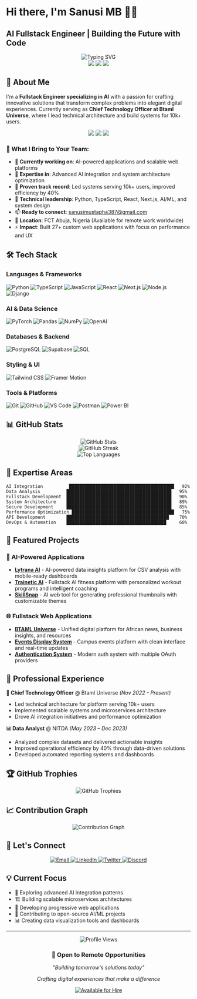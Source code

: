 # Hi there, I'm Sanusi MB 👨‍💻
## AI Fullstack Engineer | Building the Future with Code

<div align="center">
  <img src="https://readme-typing-svg.herokuapp.com?font=Fira+Code&size=28&duration=3000&pause=1000&color=7c3aed&center=true&vCenter=true&width=800&lines=AI+Fullstack+Engineer;Remote+Work+Specialist;10k%2B+Users+Served;40%25+Efficiency+Improvement;Building+Tomorrow's+Solutions" alt="Typing SVG" />
</div>

<div align="center">
  <img src="https://img.shields.io/badge/💼%20Available%20for%20Remote%20Work-brightgreen?style=for-the-badge" />
  <img src="https://img.shields.io/badge/🌍%20Nigeria%20Based-blue?style=for-the-badge" />
  <img src="https://img.shields.io/badge/⚡%20Quick%20Response-orange?style=for-the-badge" />
</div>

## 🚀 About Me

I'm a **Fullstack Engineer specializing in AI** with a passion for crafting innovative solutions that transform complex problems into elegant digital experiences. Currently serving as **Chief Technology Officer at Btaml Universe**, where I lead technical architecture and build systems for 10k+ users.

<div align="center">
  <img src="https://img.shields.io/badge/Experience-3%2B%20Years-blue?style=for-the-badge" />
  <img src="https://img.shields.io/badge/Focus-AI%20%26%20Fullstack-purple?style=for-the-badge" />
  <img src="https://img.shields.io/badge/Remote-Available-brightgreen?style=for-the-badge" />
</div>

### 🎯 What I Bring to Your Team:
- 🔭 **Currently working on**: AI-powered applications and scalable web platforms
- 🌱 **Expertise in**: Advanced AI integration and system architecture optimization
- 👯 **Proven track record**: Led systems serving 10k+ users, improved efficiency by 40%
- 💬 **Technical leadership**: Python, TypeScript, React, Next.js, AI/ML, and system design
- 📫 **Ready to connect**: sanusimustapha387@gmail.com
- 📍 **Location**: FCT Abuja, Nigeria (Available for remote work worldwide)
- ⚡ **Impact**: Built 27+ custom web applications with focus on performance and UX

## 🛠️ Tech Stack

### Languages & Frameworks
![Python](https://img.shields.io/badge/Python-3776AB?style=for-the-badge&logo=python&logoColor=white)
![TypeScript](https://img.shields.io/badge/TypeScript-007ACC?style=for-the-badge&logo=typescript&logoColor=white)
![JavaScript](https://img.shields.io/badge/JavaScript-F7DF1E?style=for-the-badge&logo=javascript&logoColor=black)
![React](https://img.shields.io/badge/React-20232A?style=for-the-badge&logo=react&logoColor=61DAFB)
![Next.js](https://img.shields.io/badge/Next.js-000000?style=for-the-badge&logo=next.js&logoColor=white)
![Node.js](https://img.shields.io/badge/Node.js-43853D?style=for-the-badge&logo=node.js&logoColor=white)
![Django](https://img.shields.io/badge/Django-092E20?style=for-the-badge&logo=django&logoColor=white)

### AI & Data Science
![PyTorch](https://img.shields.io/badge/PyTorch-EE4C2C?style=for-the-badge&logo=pytorch&logoColor=white)
![Pandas](https://img.shields.io/badge/Pandas-150458?style=for-the-badge&logo=pandas&logoColor=white)
![NumPy](https://img.shields.io/badge/NumPy-013243?style=for-the-badge&logo=numpy&logoColor=white)
![OpenAI](https://img.shields.io/badge/OpenAI-412991?style=for-the-badge&logo=openai&logoColor=white)

### Databases & Backend
![PostgreSQL](https://img.shields.io/badge/PostgreSQL-316192?style=for-the-badge&logo=postgresql&logoColor=white)
![Supabase](https://img.shields.io/badge/Supabase-3ECF8E?style=for-the-badge&logo=supabase&logoColor=white)
![SQL](https://img.shields.io/badge/SQL-4479A1?style=for-the-badge&logo=mysql&logoColor=white)

### Styling & UI
![Tailwind CSS](https://img.shields.io/badge/Tailwind_CSS-38B2AC?style=for-the-badge&logo=tailwind-css&logoColor=white)
![Framer Motion](https://img.shields.io/badge/Framer_Motion-0055FF?style=for-the-badge&logo=framer&logoColor=white)

### Tools & Platforms
![Git](https://img.shields.io/badge/Git-F05032?style=for-the-badge&logo=git&logoColor=white)
![GitHub](https://img.shields.io/badge/GitHub-100000?style=for-the-badge&logo=github&logoColor=white)
![VS Code](https://img.shields.io/badge/VS_Code-007ACC?style=for-the-badge&logo=visual-studio-code&logoColor=white)
![Postman](https://img.shields.io/badge/Postman-FF6C37?style=for-the-badge&logo=postman&logoColor=white)
![Power BI](https://img.shields.io/badge/Power_BI-F2C811?style=for-the-badge&logo=power-bi&logoColor=black)

## 📊 GitHub Stats

<div align="center">
  <img src="https://github-readme-stats.vercel.app/api?username=Digitalmustiii&show_icons=true&theme=tokyonight&hide_border=true&count_private=true" alt="GitHub Stats" />
</div>

<div align="center">
  <img src="https://github-readme-streak-stats.herokuapp.com/?user=Digitalmustiii&theme=tokyonight&hide_border=true" alt="GitHub Streak" />
</div>

<div align="center">
  <img src="https://github-readme-stats.vercel.app/api/top-langs/?username=Digitalmustiii&layout=compact&theme=tokyonight&hide_border=true&langs_count=8" alt="Top Languages" />
</div>

## 🎯 Expertise Areas

```text
AI Integration          ████████████████████████████████████████   92%
Data Analysis          ████████████████████████████████████████   95%
Fullstack Development  ████████████████████████████████████████   90%
System Architecture    ████████████████████████████████████████   89%
Secure Development     ████████████████████████████████████████   85%
Performance Optimization ███████████████████████████████████████   75%
API Development        ███████████████████████████████████████    70%
DevOps & Automation    ██████████████████████████████████████     68%
```

## 🚀 Featured Projects

### 🤖 AI-Powered Applications
- **[Lytrana AI](https://github.com/Digitalmustiii/lytrana)** - AI-powered data insights platform for CSV analysis with mobile-ready dashboards
- **[Trainetic AI](https://github.com/Digitalmustiii/trainetic.ai)** - Fullstack AI fitness platform with personalized workout programs and intelligent coaching
- **[SkillSnap](https://github.com/Digitalmustiii/skillsnap)** - AI web tool for generating professional thumbnails with customizable themes

### 🌐 Fullstack Web Applications
- **[BTAML Universe](https://github.com/Digitalmustiii/btaml-universe)** - Unified digital platform for African news, business insights, and resources
- **[Events Display System](https://github.com/Digitalmustiii/eventsdisplaysystem)** - Campus events platform with clean interface and real-time updates
- **[Authentication System](https://github.com/Digitalmustiii/novaauthentication)** - Modern auth system with multiple OAuth providers

## 💼 Professional Experience

**🚀 Chief Technology Officer** @ Btaml Universe *(Nov 2022 - Present)*
- Led technical architecture for platform serving 10k+ users
- Implemented scalable systems and microservices architecture
- Drove AI integration initiatives and performance optimization

**📊 Data Analyst** @ NITDA *(May 2023 – Dec 2023)*
- Analyzed complex datasets and delivered actionable insights
- Improved operational efficiency by 40% through data-driven solutions
- Developed automated reporting systems and dashboards

## 🏆 GitHub Trophies

<div align="center">
  <img src="https://github-profile-trophy.vercel.app/?username=Digitalmustiii&theme=tokyonight&no-frame=true&column=7" alt="GitHub Trophies" />
</div>

## 📈 Contribution Graph

<div align="center">
  <img src="https://github-readme-activity-graph.vercel.app/graph?username=DigitalmustiiiE&bg_color=1a1b27&color=628fdb&line=628fdb&point=628fdb&area=true&hide_border=true" alt="Contribution Graph" />
</div>

## 🤝 Let's Connect

<div align="center">
  <a href="mailto:sanusimustapha387@gmail.com">
    <img src="https://img.shields.io/badge/Email-D14836?style=for-the-badge&logo=gmail&logoColor=white" alt="Email" />
  </a>
  <a href="https://linkedin.com/in//sbmustapha/">
    <img src="https://img.shields.io/badge/LinkedIn-0077B5?style=for-the-badge&logo=linkedin&logoColor=white" alt="LinkedIn" />
  </a>
  <a href="https://x.com/digitalmustiii">
    <img src="https://img.shields.io/badge/Twitter-1DA1F2?style=for-the-badge&logo=twitter&logoColor=white" alt="Twitter" />
  </a>
  <a href="https://discord.com/users/digitalmustiii">
    <img src="https://img.shields.io/badge/Discord-7289DA?style=for-the-badge&logo=discord&logoColor=white" alt="Discord" />
  </a>
</div>

## 💡 Current Focus

- 🔬 Exploring advanced AI integration patterns
- 🏗️ Building scalable microservices architectures  
- 📱 Developing progressive web applications
- 🤖 Contributing to open-source AI/ML projects
- 📊 Creating data visualization tools and dashboards

---

<div align="center">
  <img src="https://komarev.com/ghpvc/?username=Digitalmustiii&style=for-the-badge&color=7c3aed" alt="Profile Views" />
</div>

<div align="center">
  <h3>💼 Open to Remote Opportunities</h3>
  <p><i>"Building tomorrow's solutions today"</i></p>
  <p><i>Crafting digital experiences that make a difference</i></p>
  
  <a href="mailto:sanusimustapha387@gmail.com">
    <img src="https://img.shields.io/badge/Hire_Me-Available-brightgreen?style=for-the-badge&logo=handshake&logoColor=white" alt="Available for Hire" />
  </a>
</div>
